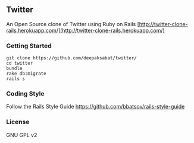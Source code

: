 ## Twitter
An Open Source clone of Twitter using Ruby on Rails [http://twitter-clone-rails.herokuapp.com/](http://twitter-clone-rails.herokuapp.com/)

### Getting Started
```
git clone https://github.com/deepaksabat/twitter/
cd twitter
bundle
rake db:migrate
rails s
```
### Coding Style
Follow the Rails Style Guide https://github.com/bbatsov/rails-style-guide

### License
GNU GPL v2
